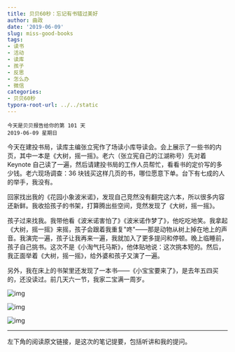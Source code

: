 ```yaml
---
title: 贝贝60秒：忘记有书错过美好
author: 曲政
date: '2019-06-09'
slug: miss-good-books
tags:
- 读书
- 活动
- 读库
- 孩子
- 反思
- 怎么办
- 微信
categories:
- 贝贝60秒
typora-root-url: ../../static
---
```


```
今天是贝贝报告给你的第 101 天 
2019-06-09 星期日
```

今天在建投书局，读库主编张立宪作了场读小库导读会。会上展示了一些书的内页，其中一本是《大树，摇一摇》。老六（张立宪自己的江湖称号）先对着 Keynote 自己读了一遍，然后请建投书局的工作人员帮忙，看看书的定价写的多少钱。老六现场调查：36 块钱买这样几页的书，哪位愿意下单。台下有七成的人的举手，我没有。

回家找出我的《花园小象波米诺》，发现自己竞然没有翻完这六本，所以很多内容还新鲜。我收拾孩子的书架，打算腾出些空间，竞然发现了《大树，摇一摇》。

孩子过来找我。我带他看《波米诺害怕了》《波米诺作梦了》，他吃吃地笑。我拿起《大树，摇一摇》来摇，孩子会跟着我重复"咚"——那是动物从树上掉在地上的声音。我演完一遍，孩子让我再来一遍，我就加入了更多提问和停顿。晚上临睡前，孩子自己挑书。这次不是《小淘气托马斯》，他体贴地说：这次挑本短的。然后，我正面举着《大树，摇一摇》，给外婆和孩子又演了一遍。

另外，我在床上的书架里还发现了一本书——《小宝宝要来了》，是去年五四买的，还没读过。前几天六一节，我家二宝满一周岁。

![img](/images/2019-06-09-%E8%B4%9D%E8%B4%9D60%E7%A7%92%EF%BC%9A%E5%BF%98%E8%AE%B0%E6%9C%89%E4%B9%A6%E9%94%99%E8%BF%87%E7%BE%8E%E5%A5%BD/640-20200416115655524.jpeg)

![img](/images/2019-06-09-%E8%B4%9D%E8%B4%9D60%E7%A7%92%EF%BC%9A%E5%BF%98%E8%AE%B0%E6%9C%89%E4%B9%A6%E9%94%99%E8%BF%87%E7%BE%8E%E5%A5%BD/640-20200416115655561.jpeg)

![img](/images/2019-06-09-%E8%B4%9D%E8%B4%9D60%E7%A7%92%EF%BC%9A%E5%BF%98%E8%AE%B0%E6%9C%89%E4%B9%A6%E9%94%99%E8%BF%87%E7%BE%8E%E5%A5%BD/640-20200416115655573.jpeg)



------



左下角的阅读原文链接，是这次的笔记提要，包括听讲和我的提问。
